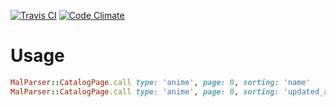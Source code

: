 [![Travis CI](https://travis-ci.org/shikimori/mal_parser.svg?branch=master)](https://travis-ci.org/shikimori/mal_parser) [![Code Climate](https://codeclimate.com/github/shikimori/mal_parser/badges/gpa.svg)](https://codeclimate.com/github/shikimori/mal_parser)

# Usage
```ruby
MalParser::CatalogPage.call type: 'anime', page: 0, sorting: 'name'
MalParser::CatalogPage.call type: 'anime', page: 0, sorting: 'updated_at'
```
